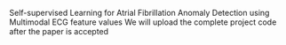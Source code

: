 Self-supervised Learning for Atrial Fibrillation Anomaly Detection using Multimodal ECG feature values
We will upload the complete project code after the paper is accepted
